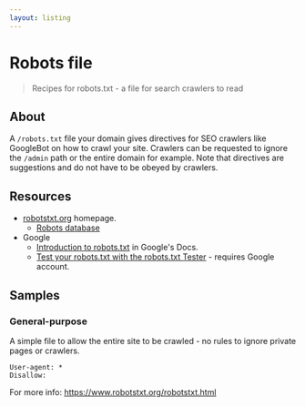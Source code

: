 ```yaml
---
layout: listing
---
```

# Robots file
> Recipes for robots.txt - a file for search crawlers to read

## About

A `/robots.txt` file your domain gives directives for SEO crawlers like GoogleBot on how to crawl your site. Crawlers can be requested to ignore the `/admin` path or the entire domain for example. Note that directives are suggestions and do not have to be obeyed by crawlers.


## Resources

- [robotstxt.org](http://www.robotstxt.org/) homepage.
    - [Robots database](https://www.robotstxt.org/db.html)
- Google
    - [Introduction to robots.txt](https://support.google.com/webmasters/answer/6062608?visit_id=637380903656389832-2682645583&rd=1) in Google's Docs.
    - [Test your robots.txt with the robots.txt Tester](https://support.google.com/webmasters/answer/6062598) - requires Google account.
    

## Samples

### General-purpose

A simple file to allow the entire site to be crawled - no rules to ignore private pages or crawlers.

```
User-agent: *
Disallow:
```

For more info: https://www.robotstxt.org/robotstxt.html
